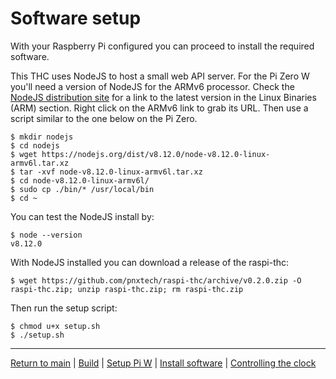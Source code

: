 # Software setup

With your Raspberry Pi configured you can proceed to install the required software.

This THC uses NodeJS to host a small web API server. For the Pi Zero W you'll need a version of NodeJS for the ARMv6 processor. Check the [NodeJS distribution site](https://nodejs.org/en/download/) for a link to the latest version in the Linux Binaries (ARM) section. Right click on the ARMv6 link to grab its URL. Then use a script similar to the one below on the Pi Zero.


```shell
$ mkdir nodejs
$ cd nodejs
$ wget https://nodejs.org/dist/v8.12.0/node-v8.12.0-linux-armv6l.tar.xz
$ tar -xvf node-v8.12.0-linux-armv6l.tar.xz
$ cd node-v8.12.0-linux-armv6l/
$ sudo cp ./bin/* /usr/local/bin
$ cd ~
```

You can test the NodeJS install by:

```shell
$ node --version
v8.12.0
```

With NodeJS installed you can download a release of the raspi-thc:

```shell
$ wget https://github.com/pnxtech/raspi-thc/archive/v0.2.0.zip -O raspi-thc.zip; unzip raspi-thc.zip; rm raspi-thc.zip
```

Then run the setup script:

```shell
$ chmod u+x setup.sh
$ ./setup.sh
```

---

[Return to main](../README.md) | [Build](../docs/assembly.md) | [Setup Pi W](../docs/pi-setup.md) | [Install software](../docs/software.md) | [Controlling the clock](../docs/controlling.md)
